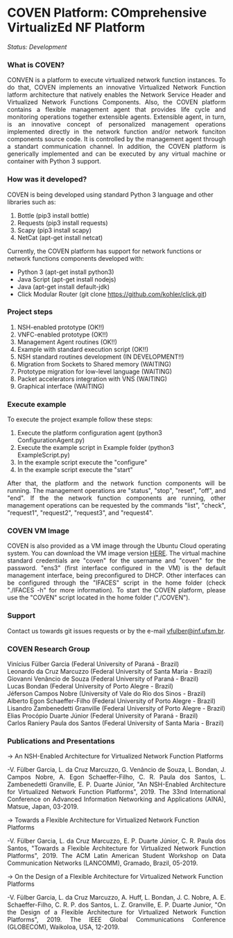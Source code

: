 COVEN Platform: COmprehensive VirtualizEd NF Platform
==========================================================

*Status: Development*

### What is COVEN?

<p align="justify">CONVEN is a platform to execute virtualized network function instances. To do that, COVEN implements an innovative Virtualized Network Function latform architecture that natively enables the Network Service Header and Virtualized Network Functions Components. Also, the COVEN platform contains a flexible management agent that provides life cycle and monitoring operations together extensible agents. Extensible agent, in turn, is an innovative concept of personalized management operations implemented directly in the network function and/or network funciton components source code. It is controlled by the management agent through a standart communication channel. In addition, the COVEN platform is generically implemented and can be executed by any virtual machine or container with Python 3 support.</p>

### How was it developed?

COVEN is being developed using standard Python 3 language and other libraries such as:<br/>
1. Bottle (pip3 install bottle)<br/>
2. Requests (pip3 install requests)<br/>
3. Scapy (pip3 install scapy)<br/>
4. NetCat (apt-get install netcat)

Currently, the COVEN platform has support for network functions or network functions components developed with:<br/>
- Python 3 (apt-get install python3)<br/>
- Java Script (apt-get install nodejs)<br/>
- Java (apt-get install default-jdk)<br/>
- Click Modular Router (git clone https://github.com/kohler/click.git)

### Project steps

1. NSH-enabled prototype (OK!!)<br/>
2. VNFC-enabled prototype (OK!!)<br/>
3. Management Agent routines (OK!!)<br/>
4. Example with standard execution script (OK!!)<br/>
5. NSH standard routines development (IN DEVELOPMENT!!)<br/>
6. Migration from Sockets to Shared memory (WAITING)<br/>
7. Prototype migration for low-level language (WAITING)<br/>
8. Packet accelerators integration with VNS (WAITING)<br/>
9. Graphical interface (WAITING)

### Execute example

To execute the project example follow these steps:
1. Execute the platform configuration agent (python3 ConfigurationAgent.py)
2. Execute the example script in Example folder (python3 ExampleScript.py)
3. In the example script execute the "configure"
4. In the example script execute the "start"

<p align="justify">After that, the platform and the network function components will be running. The management operations are "status", "stop", "reset", "off", and "end". If the the network function components are running, other management operations can be requested by the commands "list", "check", "request1", "request2", "request3", and "request4".</p>

### COVEN VM Image

<p align="justify">COVEN is also provided as a VM image through the Ubuntu Cloud operating system. You can download the VM image version <a href="https://drive.google.com/file/d/1JfjA0KFnSXC78-vvOigvfPD7vLRYWwsG/view?usp=sharing">HERE</a>. The virtual machine standard credentials are "coven" for the username and "coven" for the password. "ens3" (first interface configured in the VM) is the default management interface, being preconfigured to DHCP. Other interfaces can be configured through the "IFACES" script in the home folder (check "./IFACES -h" for more information). To start the COVEN platform, please use the "COVEN" script located in the home folder ("./COVEN").</p>

### Support

Contact us towards git issues requests or by the e-mail vfulber@inf.ufsm.br.

### COVEN Research Group

Vinícius Fülber Garcia (Federal University of Paraná - Brazil)<br/>
Leonardo da Cruz Marcuzzo (Federal University of Santa Maria - Brazil)<br/>
Giovanni Venâncio de Souza (Federal University of Paraná - Brazil)<br/>
Lucas Bondan (Federal University of Porto Alegre - Brazil)<br/>
Jéferson Campos Nobre (University of Vale do Rio dos Sinos - Brazil)<br/>
Alberto Egon Schaeffer-Filho (Federal University of Porto Alegre - Brazil)<br/>
Lisandro Zambenedetti Granville (Federal University of Porto Alegre - Brazil)<br/>
Elias Procópio Duarte Júnior (Federal University of Paraná - Brazil)<br/>
Carlos Raniery Paula dos Santos (Federal University of Santa Maria - Brazil)<br/>

### Publications and Presentations

-> An NSH-Enabled Architecture for Virtualized Network Function Platforms<br/>
<p align="justify">-V. Fülber Garcia, L. da Cruz Marcuzzo, G. Venâncio de Souza, L. Bondan, J. Campos Nobre, A. Egon Schaeffer-Filho, C. R. Paula dos Santos, L. Zambenedetti Granville, E. P. Duarte Júnior, "An NSH-Enabled Architecture for Virtualized Network Function Platforms", 2019. The 33nd International Conference on Advanced Information Networking and Applications (AINA), Matsue, Japan, 03-2019.</p>

-> Towards a Flexible Architecture for Virtualized Network Function Platforms<br/>
<p align="justify">-V. Fülber Garcia, L. da Cruz Marcuzzo, E. P. Duarte Júnior, C. R. Paula dos Santos, "Towards a Flexible Architecture for Virtualized Network Function Platforms", 2019. The ACM Latin American Student Workshop on Data Communication Networks (LANCOMM), Gramado, Brazil, 05-2019.</p>

-> On the Design of a Flexible Architecture for Virtualized Network Function Platforms<br/>
<p align="justify">-V. Fülber Garcia, L. da Cruz Marcuzzo, A. Huff, L. Bondan, J. C. Nobre, A. E. Schaeffer-Filho, C. R. P. dos Santos, L. Z. Granville, E. P. Duarte Junior, "On the Design of a Flexible Architecture for Virtualized Network Function Platforms", 2019. The IEEE Global Communications Conference (GLOBECOM), Waikoloa, USA, 12-2019.</p>
